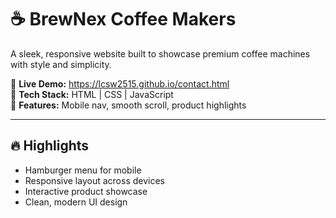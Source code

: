 # ☕ BrewNex Coffee Makers

A sleek, responsive website built to showcase premium coffee machines with style and simplicity.

🚀 **Live Demo:** https://lcsw2515.github.io/contact.html  
🎨 **Tech Stack:** HTML | CSS | JavaScript  
📱 **Features:** Mobile nav, smooth scroll, product highlights

---

## 🔥 Highlights

- Hamburger menu for mobile
- Responsive layout across devices
- Interactive product showcase
- Clean, modern UI design

